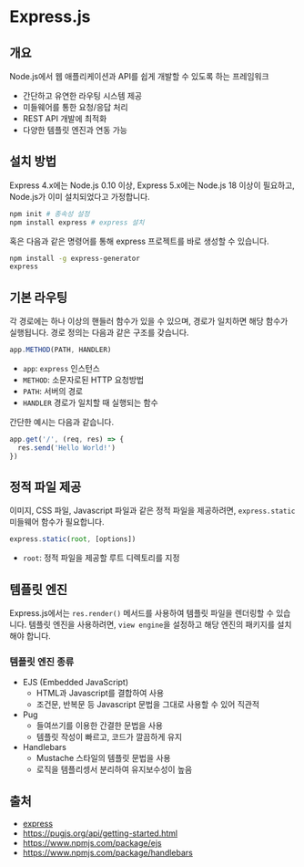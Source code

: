 # Express.js
## 개요

Node.js에서 웹 애플리케이션과 API를 쉽게 개발할 수 있도록 하는 프레임워크

- 간단하고 유연한 라우팅 시스템 제공
- 미들웨어를 통한 요청/응답 처리
- REST API 개발에 최적화
- 다양한 템플릿 엔진과 연동 가능
## 설치 방법

 Express 4.x에는 Node.js 0.10 이상, Express 5.x에는 Node.js 18 이상이 필요하고, Node.js가 이미 설치되었다고 가정합니다.

```bash
npm init # 종속성 설정
npm install express # express 설치
```

혹은 다음과 같은 명령어를 통해 express 프로젝트를 바로 생성할 수 있습니다.

```bash
npm install -g express-generator
express 
```

## 기본 라우팅
각 경로에는 하나 이상의 핸들러 함수가 있을 수 있으며, 경로가 일치하면 해당 함수가 실행됩니다. 경로 정의는 다음과 같은 구조를 갖습니다.

```js
app.METHOD(PATH, HANDLER)
```
- `app`: `express` 인스턴스
- `METHOD`: 소문자로된 HTTP 요청방법
- `PATH`: 서버의 경로
- `HANDLER` 경로가 일치할 때 실행되는 함수

간단한 예시는 다음과 같습니다.

```js
app.get('/', (req, res) => {
  res.send('Hello World!')
})
```

## 정적 파일 제공

이미지, CSS 파일, Javascript 파일과 같은 정적 파일을 제공하려면, `express.static` 미들웨어 함수가 필요합니다.

```js
express.static(root, [options])
```

- `root`: 정적 파일을 제공할 루트 디렉토리를 지정

## 템플릿 엔진

Express.js에서는 `res.render()` 메서드를 사용하여 템플릿 파일을 렌더링할 수 있습니다. 템플릿 엔진을 사용하려면, `view engine`을 설정하고 해당 엔진의 패키지를 설치해야 합니다.

### 템플릿 엔진 종류

- EJS (Embedded JavaScript)
	- HTML과 Javascript를 결합하여 사용
	- 조건문, 반복문 등 Javascript 문법을 그대로 사용할 수 있어 직관적
- Pug
	- 들여쓰기를 이용한 간결한 문법을 사용
	- 템플릿 작성이 빠르고, 코드가 깔끔하게 유지
- Handlebars
	- Mustache 스타일의 템플릿 문법을 사용
	- 로직을 템플리셍서 분리하여 유지보수성이 높음
## 출처

- [express](https://expressjs.com/)
- https://pugjs.org/api/getting-started.html
- https://www.npmjs.com/package/ejs
- https://www.npmjs.com/package/handlebars